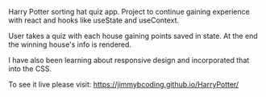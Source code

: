 Harry Potter sorting hat quiz app. Project to continue gaining experience with react and hooks like useState and useContext.  

User takes a quiz with each house gaining points saved in state. At the end the winning house's info is rendered.  

I have also been learning about responsive design and incorporated that into the CSS.  
 
To see it live please visit: https://jimmybcoding.github.io/HarryPotter/